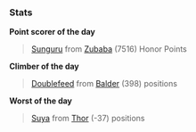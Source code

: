 

### Stats

**Point scorer of the day**
>[Sunguru](/#/character/Zubaba/108618) from [Zubaba](/#/ranking/Zubaba)  (7516) Honor Points


**Climber of the day**
>[Doublefeed](/#/character/Balder/999805) from [Balder](/#/ranking/Balder)  (398) positions


**Worst of the day**
>[Suya](/#/character/Thor/535635) from [Thor](/#/ranking/Thor)  (-37) positions


